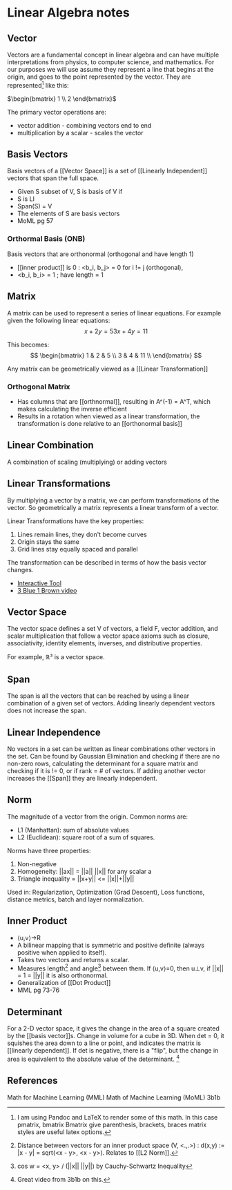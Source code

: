 # Linear Algebra notes

## Vector

Vectors are a fundamental concept in linear algebra and can have multiple interpretations from physics, to computer science, and mathematics. For our purposes we will use assume they represent a line that begins at the origin, and goes to the point represented by the vector.
They are represented[^1] like this:

$\begin{bmatrix} 1 \\ 2 \end{bmatrix}$

The primary vector operations are:

- vector addition - combining vectors end to end
- multiplication by a scalar - scales the vector

## Basis Vectors

Basis vectors of a [[Vector Space]] is a set of [[Linearly Independent]] vectors that span the full space.

- Given S subset of V, S is basis of V if
- S is LI
- Span(S) = V
- The elements of S are basis vectors
- MoML pg 57

### Orthormal Basis (ONB)

Basis vectors that are orthonormal (orthogonal and have length 1)
- [[inner product]] is 0 : <b_i, b_j> = 0 for i != j (orthogonal), 
- <b_i, b_i> = 1 ; have length = 1

## Matrix

A matrix can be used to represent a series of linear equations. For example given the following linear equations:
$$
x + 2y = 5
3x + 4y = 11
$$

This becomes:
$$
\begin{bmatrix}
1 & 2 & 5 \\
3 & 4 & 11 \\
\end{bmatrix}
$$

Any matrix can be geometrically viewed as a [[Linear Transformation]]

### Orthogonal Matrix

- Has columns that are [[orthnormal]], resulting in A^(-1) = A^T, which makes calculating the inverse efficient
- Results in a rotation when viewed as a linear transformation, the transformation is done relative to an [[orthonormal basis]]

## Linear Combination
A combination of scaling (multiplying) or adding vectors

## Linear Transformations

By multiplying a vector by a matrix, we can perform transformations of the vector. So geometrically a matrix represents a linear transform of a vector.

Linear Transformations have the key properties:

1. Lines remain lines, they don't become curves
2. Origin stays the same
3. Grid lines stay equally spaced and parallel

The transformation can be described in terms of how the basis vector changes.
- [Interactive Tool](https://claude.ai/public/artifacts/ebfef9fb-c08b-48ca-a9ed-9ec68ef6ba6b)
- [3 Blue 1 Brown video](https://www.youtube.com/watch?v=kYB8IZa5AuE)

## Vector Space

The vector space defines a set V of vectors, a field F, vector addition, and scalar multiplication that follow a vector space axioms such as closure, associativity, identity elements, inverses, and distributive properties.

For example, ℝ³ is a vector space.

## Span

The span is all the vectors that can be reached by using a linear combination of a given set of vectors. Adding linearly dependent vectors does not increase the span.

## Linear Independence

No vectors in a set can be written as linear combinations other vectors in the set.
Can be found by Gaussian Elimination and checking if there are no non-zero rows, calculating the determinant for a square matrix and checking if it is != 0, or if rank = # of vectors.
If adding another vector increases the [[Span]] they are linearly independent.

## Norm

The magnitude of a vector from the origin.
Common norms are:

- L1 (Manhattan): sum of absolute values  
- L2 (Euclidean): square root of a sum of squares.


Norms have three properties:

1. Non-negative
2. Homogeneity: ||ax|| = ||a|| ||x|| for any scalar a
3. Triangle inequality = ||x+y|| <= ||x||+||y||

Used in: Regularization, Optimization (Grad Descent), Loss functions, distance metrics, batch and layer normalization.

## Inner Product

- ⟨u,v⟩→R
- A bilinear mapping that is symmetric and positive definite (always positive when applied to itself). 
- Takes two vectors and returns a scalar. 
- Measures length[^3] and angle[^4] between them. If ⟨u,v⟩=0, then u⊥v, if ||x|| = 1 = ||y|| it is also orthonormal.
- Generalization of [[Dot Product]]
- MML pg 73-76

## Determinant

For a 2-D vector space, it gives the change in the area of a square created by the [[basis vector]]s. Change in volume for a cube in 3D. 
When det = 0, it squishes the area down to a line or point, and indicates the matrix is [[linearly dependent]].
If det is negative, there is a "flip", but the change in area is equivalent to the absolute value of the determinant.
[^3b1b-det]


## References
Math for Machine Learning (MML)
Math of Machine Learning (MoML)
3b1b

[^1]: I am using Pandoc and LaTeX to render some of this math. In this case pmatrix, bmatrix Bmatrix give parenthesis, brackets, braces matrix styles are useful latex options.
[^3b1b-det]: Great video from 3b1b on this.
[^3]: Distance between vectors for an inner product space (V, <.,.>) : d(x,y) := |x - y| = sqrt(<x - y>, <x - y>). Relates to [[L2 Norm]].
[^4]: cos w = <x, y> / (||x|| ||y||) by Cauchy-Schwartz Inequality
